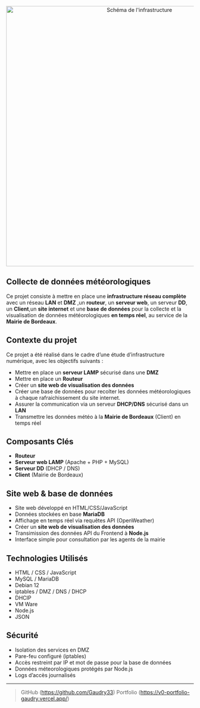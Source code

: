 <p align="center">
  <img src="assets/PreviewMeteo.gif" alt="Schéma de l'infrastructure" width="700">
</p>

## Collecte de données météorologiques 

Ce projet consiste à mettre en place une **infrastructure réseau complète** avec un réseau **LAN** et **DMZ** ,un **routeur**, un **serveur web**, un serveur **DD**, un **Client**,un **site internet** et une **base de données** pour la collecte et la visualisation de données météorologiques **en temps réel**, au service de la **Mairie de Bordeaux**.

## Contexte du projet

Ce projet a été réalisé dans le cadre d’une étude d’infrastructure numérique, avec les objectifs suivants :

* Mettre en place un **serveur LAMP** sécurisé dans une **DMZ**
* Mettre en place un **Routeur** 
* Créer un **site web de visualisation des données**
* Créer une base de données pour recolter les données météorologiques à chaque rafraichissement du site internet.
* Assurer la communication via un serveur **DHCP/DNS** sécurisé dans un **LAN**
* Transmettre les données météo à la **Mairie de Bordeaux** (Client) en temps réel

## Composants Clés

* **Routeur**
* **Serveur web LAMP** (Apache + PHP + MySQL)
* **Serveur DD** (DHCP / DNS)
* **Client** (Mairie de Bordeaux)

## Site web & base de données

* Site web développé en HTML/CSS/JavaScript
* Données stockées en base **MariaDB**
* Affichage en temps réel via requêtes API (OpenWeather)
* Créer un **site web de visualisation des données**
* Transimission des données API du Frontend à **Node.js** 
* Interface simple pour consultation par les agents de la mairie

## Technologies Utilisés

* HTML / CSS / JavaScript
* MySQL / MariaDB
* Debian 12
* iptables / DMZ / DNS / DHCP
* DHCIP
* VM Ware
* Node.js
* JSON

## Sécurité

* Isolation des services en DMZ
* Pare-feu configuré (iptables)
* Accès restreint par IP et mot de passe pour la base de données
* Données méteorologiques protégés par Node.js
* Logs d’accès journalisés

---

> GitHub (https://github.com/Gaudry33)
> Portfolio (https://v0-portfolio-gaudry.vercel.app/)

